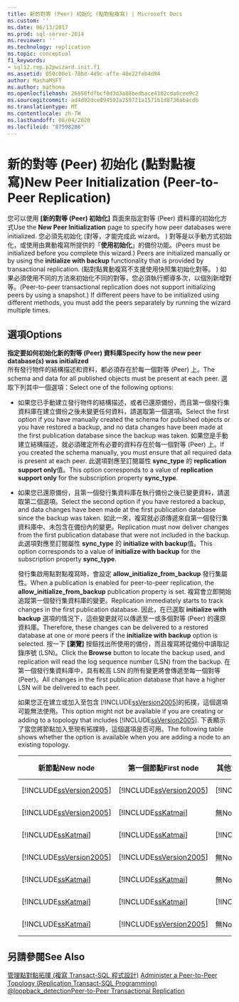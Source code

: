 ```yaml
---
title: 新的對等 (Peer) 初始化 (點對點複寫) | Microsoft Docs
ms.custom: ''
ms.date: 06/13/2017
ms.prod: sql-server-2014
ms.reviewer: ''
ms.technology: replication
ms.topic: conceptual
f1_keywords:
- sql12.rep.p2pwizard.init.f1
ms.assetid: 050c00e1-78bd-4d9c-affe-40e22feb4d94
author: MashaMSFT
ms.author: mathoma
ms.openlocfilehash: 26658fdfbcf0d3d3a88bedbace4102cda6cee9c2
ms.sourcegitcommit: ad4d92dce894592a259721a1571b1d8736abacdb
ms.translationtype: MT
ms.contentlocale: zh-TW
ms.lasthandoff: 08/04/2020
ms.locfileid: "87598286"
---
```

# <a name="new-peer-initialization-peer-to-peer-replication"></a><span data-ttu-id="2f45e-102">新的對等 (Peer) 初始化 (點對點複寫)</span><span class="sxs-lookup"><span data-stu-id="2f45e-102">New Peer Initialization (Peer-to-Peer Replication)</span></span>
  <span data-ttu-id="2f45e-103">您可以使用 **[新的對等 (Peer) 初始化]** 頁面來指定對等 (Peer) 資料庫的初始化方式</span><span class="sxs-lookup"><span data-stu-id="2f45e-103">Use the **New Peer Initialization** page to specify how peer databases were initialized.</span></span> <span data-ttu-id="2f45e-104">您必須先初始化 (對等，才能完成此 wizard。 ) 對等是以手動方式初始化，或使用由異動複寫所提供的「**使用初始化**」的備份功能。</span><span class="sxs-lookup"><span data-stu-id="2f45e-104">(Peers must be initialized before you complete this wizard.) Peers are initialized manually or by using the **initialize with backup** functionality that is provided by transactional replication.</span></span> <span data-ttu-id="2f45e-105"> (點對點異動複寫不支援使用快照集初始化對等。 ) 如果必須使用不同的方法來初始化不同的對等，您必須執行嚮導多次，以個別新增對等。</span><span class="sxs-lookup"><span data-stu-id="2f45e-105">(Peer-to-peer transactional replication does not support initializing peers by using a snapshot.) If different peers have to be initialized using different methods, you must add the peers separately by running the wizard multiple times.</span></span>  
  
## <a name="options"></a><span data-ttu-id="2f45e-106">選項</span><span class="sxs-lookup"><span data-stu-id="2f45e-106">Options</span></span>  
 <span data-ttu-id="2f45e-107">**指定要如何初始化新的對等 (Peer) 資料庫**</span><span class="sxs-lookup"><span data-stu-id="2f45e-107">**Specify how the new peer database(s) was initialized**</span></span>  
 <span data-ttu-id="2f45e-108">所有發行物件的結構描述和資料，都必須存在於每一個對等 (Peer) 上。</span><span class="sxs-lookup"><span data-stu-id="2f45e-108">The schema and data for all published objects must be present at each peer.</span></span> <span data-ttu-id="2f45e-109">選取下列其中一個選項：</span><span class="sxs-lookup"><span data-stu-id="2f45e-109">Select one of the following options:</span></span>  
  
-   <span data-ttu-id="2f45e-110">如果您已手動建立發行物件的結構描述，或者已還原備份，而且第一個發行集資料庫在建立備份之後未變更任何資料，請選取第一個選項。</span><span class="sxs-lookup"><span data-stu-id="2f45e-110">Select the first option if you have manually created the schema for published objects or you have restored a backup, and no data changes have been made at the first publication database since the backup was taken.</span></span> <span data-ttu-id="2f45e-111">如果您是手動建立結構描述，就必須確定所有必要的資料存在於每一個對等 (Peer) 上。</span><span class="sxs-lookup"><span data-stu-id="2f45e-111">If you created the schema manually, you must ensure that all required data is present at each peer.</span></span> <span data-ttu-id="2f45e-112">此選項對應至訂閱屬性 **sync_type** 的 **replication support only**值。</span><span class="sxs-lookup"><span data-stu-id="2f45e-112">This option corresponds to a value of **replication support only** for the subscription property **sync_type**.</span></span>  
  
-   <span data-ttu-id="2f45e-113">如果您已還原備份，且第一個發行集資料庫在執行備份之後已變更資料，請選取第二個選項。</span><span class="sxs-lookup"><span data-stu-id="2f45e-113">Select the second option if you have restored a backup, and data changes have been made at the first publication database since the backup was taken.</span></span> <span data-ttu-id="2f45e-114">如此一來，複寫就必須傳遞來自第一個發行集資料庫中、未包含在備份內的變更。</span><span class="sxs-lookup"><span data-stu-id="2f45e-114">Replication must now deliver changes from the first publication database that were not included in the backup.</span></span> <span data-ttu-id="2f45e-115">此選項對應至訂閱屬性 **sync_type** 的 **initialize with backup**值。</span><span class="sxs-lookup"><span data-stu-id="2f45e-115">This option corresponds to a value of **initialize with backup** for the subscription property **sync_type**.</span></span>  
  
     <span data-ttu-id="2f45e-116">發行集啟用點對點複寫時，會設定 **allow_initialize_from_backup** 發行集屬性。</span><span class="sxs-lookup"><span data-stu-id="2f45e-116">When a publication is enabled for peer-to-peer replication, the **allow_initialize_from_backup** publication property is set.</span></span> <span data-ttu-id="2f45e-117">複寫會立即開始追蹤第一個發行集資料庫的變更。</span><span class="sxs-lookup"><span data-stu-id="2f45e-117">Replication immediately starts to track changes in the first publication database.</span></span> <span data-ttu-id="2f45e-118">因此，在已選取 **initialize with backup** 選項的情況下，這些變更就可以傳遞至一或多個對等 (Peer) 的還原資料庫。</span><span class="sxs-lookup"><span data-stu-id="2f45e-118">Therefore, these changes can be delivered to a restored database at one or more peers if the **initialize with backup** option is selected.</span></span> <span data-ttu-id="2f45e-119">按一下 **[瀏覽]** 按鈕找出所使用的備份，而且複寫將從備份中讀取記錄序號 (LSN)。</span><span class="sxs-lookup"><span data-stu-id="2f45e-119">Click the **Browse** button to locate the backup used, and replication will read the log sequence number (LSN) from the backup.</span></span> <span data-ttu-id="2f45e-120">在第一個發行集資料庫中，具有較高 LSN 的所有變更將會傳遞至每一個對等 (Peer)。</span><span class="sxs-lookup"><span data-stu-id="2f45e-120">All changes in the first publication database that have a higher LSN will be delivered to each peer.</span></span>  
  
     <span data-ttu-id="2f45e-121">如果您正在建立或加入至包含 [!INCLUDE[ssVersion2005](../../includes/ssversion2005-md.md)]的拓撲，這個選項可能無法使用。</span><span class="sxs-lookup"><span data-stu-id="2f45e-121">This option might not be available if you are creating or adding to a topology that includes [!INCLUDE[ssVersion2005](../../includes/ssversion2005-md.md)].</span></span> <span data-ttu-id="2f45e-122">下表顯示了當您將節點加入至現有拓撲時，這個選項是否可用。</span><span class="sxs-lookup"><span data-stu-id="2f45e-122">The following table shows whether the option is available when you are adding a node to an existing topology.</span></span>  
  
    |<span data-ttu-id="2f45e-123">新節點</span><span class="sxs-lookup"><span data-stu-id="2f45e-123">New node</span></span>|<span data-ttu-id="2f45e-124">第一個節點</span><span class="sxs-lookup"><span data-stu-id="2f45e-124">First node</span></span>|<span data-ttu-id="2f45e-125">其他節點</span><span class="sxs-lookup"><span data-stu-id="2f45e-125">Additional nodes</span></span>|<span data-ttu-id="2f45e-126">選項</span><span class="sxs-lookup"><span data-stu-id="2f45e-126">Option</span></span>|  
    |--------------|----------------|----------------------|------------|  
    |[!INCLUDE[ssVersion2005](../../includes/ssversion2005-md.md)]|[!INCLUDE[ssVersion2005](../../includes/ssversion2005-md.md)]|[!INCLUDE[ssVersion2005](../../includes/ssversion2005-md.md)]|<span data-ttu-id="2f45e-127">已停用</span><span class="sxs-lookup"><span data-stu-id="2f45e-127">Disabled</span></span>|  
    |[!INCLUDE[ssVersion2005](../../includes/ssversion2005-md.md)]|[!INCLUDE[ssKatmai](../../includes/sskatmai-md.md)]|<span data-ttu-id="2f45e-128">無</span><span class="sxs-lookup"><span data-stu-id="2f45e-128">None</span></span>|<span data-ttu-id="2f45e-129">已停用</span><span class="sxs-lookup"><span data-stu-id="2f45e-129">Disabled</span></span>|  
    |[!INCLUDE[ssKatmai](../../includes/sskatmai-md.md)]|[!INCLUDE[ssKatmai](../../includes/sskatmai-md.md)]|[!INCLUDE[ssVersion2005](../../includes/ssversion2005-md.md)]|<span data-ttu-id="2f45e-130">已停用</span><span class="sxs-lookup"><span data-stu-id="2f45e-130">Disabled</span></span>|  
    |[!INCLUDE[ssVersion2005](../../includes/ssversion2005-md.md)]|[!INCLUDE[ssVersion2005](../../includes/ssversion2005-md.md)]|<span data-ttu-id="2f45e-131">無</span><span class="sxs-lookup"><span data-stu-id="2f45e-131">None</span></span>|<span data-ttu-id="2f45e-132">啟用</span><span class="sxs-lookup"><span data-stu-id="2f45e-132">Enabled</span></span>|  
    |[!INCLUDE[ssKatmai](../../includes/sskatmai-md.md)]|[!INCLUDE[ssKatmai](../../includes/sskatmai-md.md)]|<span data-ttu-id="2f45e-133">無</span><span class="sxs-lookup"><span data-stu-id="2f45e-133">None</span></span>|<span data-ttu-id="2f45e-134">啟用</span><span class="sxs-lookup"><span data-stu-id="2f45e-134">Enabled</span></span>|  
    |[!INCLUDE[ssKatmai](../../includes/sskatmai-md.md)]|[!INCLUDE[ssKatmai](../../includes/sskatmai-md.md)]|[!INCLUDE[ssKatmai](../../includes/sskatmai-md.md)]|<span data-ttu-id="2f45e-135">啟用</span><span class="sxs-lookup"><span data-stu-id="2f45e-135">Enabled</span></span>|  
    |[!INCLUDE[ssKatmai](../../includes/sskatmai-md.md)]|[!INCLUDE[ssVersion2005](../../includes/ssversion2005-md.md)]|<span data-ttu-id="2f45e-136">無</span><span class="sxs-lookup"><span data-stu-id="2f45e-136">None</span></span>|<span data-ttu-id="2f45e-137">啟用</span><span class="sxs-lookup"><span data-stu-id="2f45e-137">Enabled</span></span>|  
  
## <a name="see-also"></a><span data-ttu-id="2f45e-138">另請參閱</span><span class="sxs-lookup"><span data-stu-id="2f45e-138">See Also</span></span>  
 <span data-ttu-id="2f45e-139">[管理點對點拓撲 &#40;複寫 Transact-SQL 程式設計&#41;](administration/administer-a-peer-to-peer-topology-replication-transact-sql-programming.md) </span><span class="sxs-lookup"><span data-stu-id="2f45e-139">[Administer a Peer-to-Peer Topology &#40;Replication Transact-SQL Programming&#41;](administration/administer-a-peer-to-peer-topology-replication-transact-sql-programming.md) </span></span>  
 [<span data-ttu-id="2f45e-140">@loopback_detection</span><span class="sxs-lookup"><span data-stu-id="2f45e-140">Peer-to-Peer Transactional Replication</span></span>](transactional/peer-to-peer-transactional-replication.md)  
  
  
